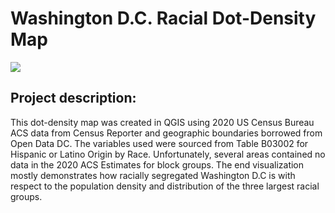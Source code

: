 # Washington D.C. Racial Dot-Density Map

<img src="ges383.3.png?raw=true"/>

## Project description:
This dot-density map was created in QGIS using 2020 US Census Bureau ACS data from Census Reporter and geographic boundaries borrowed from Open Data DC. The variables used were sourced from Table B03002 for Hispanic or Latino Origin by Race. Unfortunately, several areas contained no data in the 2020 ACS Estimates for block groups. The end visualization mostly demonstrates how racially segregated Washington D.C is with respect to the population density and distribution of the three largest racial groups.
